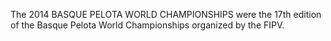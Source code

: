 The 2014 BASQUE PELOTA WORLD CHAMPIONSHIPS were the 17th edition of the Basque Pelota World Championships organized by the FIPV.
